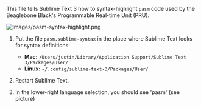 This file tells Sublime Text 3 how to syntax-highlight `pasm` code used by the Beaglebone Black's Programmable Real-time Unit (PRU).

![Images/pasm-syntax-highlight.png]()

1. Put the file `pasm.sublime-syntax` in the place where Sublime Text looks for syntax definitions:

    - **Mac:** `/Users/justin/Library/Application Support/Sublime Text 3/Packages/User/`
    - **Linux:** `~/.config/sublime-text-3/Packages/User/`

2. Restart Sublime Text.

3. In the lower-right language selection, you should see 'pasm' (see picture)



